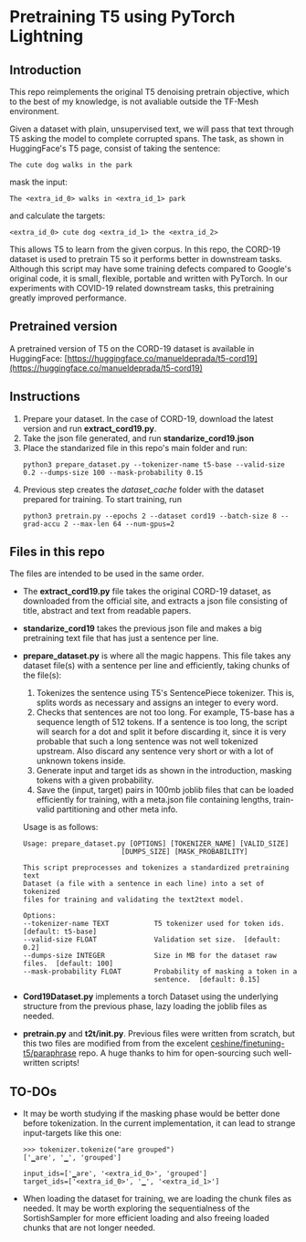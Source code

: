 # Pretraining T5 using PyTorch Lightning
## Introduction
This repo reimplements the original T5 denoising pretrain objective, which to the best of my knowledge, is not avaliable outside the TF-Mesh environment. 

Given a dataset with plain, unsupervised text, we will pass that text through T5 asking the model to complete corrupted spans. The task, as shown in HuggingFace's T5 page, consist of taking the sentence:

`The cute dog walks in the park`

mask the input:

`The <extra_id_0> walks in <extra_id_1> park`

and calculate the targets:

`<extra_id_0> cute dog <extra_id_1> the <extra_id_2>`

This allows T5 to learn from the given corpus. In this repo, the CORD-19 dataset is used to pretrain T5 so it performs better in downstream tasks. Although this script may have some training defects compared to Google's original code, it is small, flexible, portable and written with PyTorch. In our experiments with COVID-19 related downstream tasks, this pretraining greatly improved performance.

## Pretrained version
A pretrained version of T5 on the CORD-19 dataset is available in HuggingFace: [https://huggingface.co/manueldeprada/t5-cord19](https://huggingface.co/manueldeprada/t5-cord19) 

## Instructions
1. Prepare your dataset. In the case of CORD-19, download the latest version and run **extract_cord19.py**.
2. Take the json file generated, and run **standarize_cord19.json**
3. Place the standarized file in this repo's main folder and run:
    ```
    python3 prepare_dataset.py --tokenizer-name t5-base --valid-size 0.2 --dumps-size 100 --mask-probability 0.15
    ```
4. Previous step creates the *dataset_cache* folder with the dataset prepared for training. To start training, run
    ```
    python3 pretrain.py --epochs 2 --dataset cord19 --batch-size 8 --grad-accu 2 --max-len 64 --num-gpus=2
    ```

## Files in this repo
The files are intended to be used in the same order.
- The **extract_cord19.py** file takes the original CORD-19 dataset, as downloaded from the official site, and extracts a json file consisting of title, abstract and text from readable papers.
- **standarize_cord19** takes the previous json file and makes a big pretraining text file that has just a sentence per line.
- **prepare_dataset.py** is where all the magic happens. This file takes any dataset file(s) with a sentence per line and efficiently, taking chunks of the file(s):
    1. Tokenizes the sentence using T5's SentencePiece tokenizer. This is, splits words as necessary and assigns an integer to every word.
    2. Checks that sentences are not too long. For example, T5-base has a sequence length of 512 tokens. If a sentence is too long, the script will search for a dot and split it before discarding it, since it is very probable that such a long sentence was not well tokenized upstream. Also discard any sentence very short or with a lot of unknown tokens inside.
    4. Generate input and target ids as shown in the introduction, masking tokens with a given probability.
    5. Save the (input, target) pairs in 100mb joblib files that can be loaded efficiently for training, with a meta.json file containing lengths, train-valid partitioning and other meta info.
  
  Usage is as follows:
  ```
  Usage: prepare_dataset.py [OPTIONS] [TOKENIZER_NAME] [VALID_SIZE] 
                          [DUMPS_SIZE] [MASK_PROBABILITY]

  This script preprocesses and tokenizes a standardized pretraining text
  Dataset (a file with a sentence in each line) into a set of tokenized
  files for training and validating the text2text model.

  Options:
  --tokenizer-name TEXT           T5 tokenizer used for token ids.  [default: t5-base]
  --valid-size FLOAT              Validation set size.  [default: 0.2]
  --dumps-size INTEGER            Size in MB for the dataset raw files.  [default: 100]
  --mask-probability FLOAT        Probability of masking a token in a
                                  sentence.  [default: 0.15]
  ```
- **Cord19Dataset.py** implements a torch Dataset using the underlying structure from the previous phase, lazy loading the joblib files as needed.
- **pretrain.py** and **t2t/__init__.py**. Previous files were written from scratch, but this two files are modified from  from the excelent [ceshine/finetuning-t5/paraphrase](https://github.com/ceshine/finetuning-t5/tree/master/paraphrase) repo. A huge thanks to him for open-sourcing such well-written scripts!

## TO-DOs

- It may be worth studying if the masking phase would be better done before tokenization. In the current implementation, it can lead to strange input-targets like this one:
  ```
  >>> tokenizer.tokenize("are grouped")
  ['▁are', '▁', 'grouped']
  
  input_ids=['▁are', '<extra_id_0>', 'grouped']
  target_ids=['<extra_id_0>', '▁', '<extra_id_1>']
  ```
- When loading the dataset for training, we are loading the chunk files as needed. It may be worth exploring the sequentialness of the SortishSampler for more efficient loading and also freeing loaded chunks that are not longer needed.